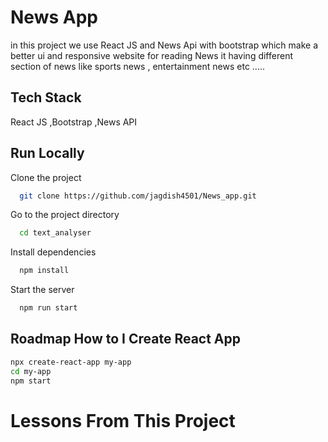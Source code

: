 
# News App

in this project we use React JS and News Api with bootstrap
which make a better ui and responsive website for reading
News it having different section of news like sports news ,
 entertainment news etc .....


## Tech Stack
 React JS ,Bootstrap ,News API



## Run Locally

Clone the project

```bash
  git clone https://github.com/jagdish4501/News_app.git
```

Go to the project directory

```bash
  cd text_analyser
```

Install dependencies

```bash
  npm install
```

Start the server

```bash
  npm run start
```


## Roadmap How to  I Create React App

```bash
npx create-react-app my-app
cd my-app
npm start
```


# Lessons From This Project
